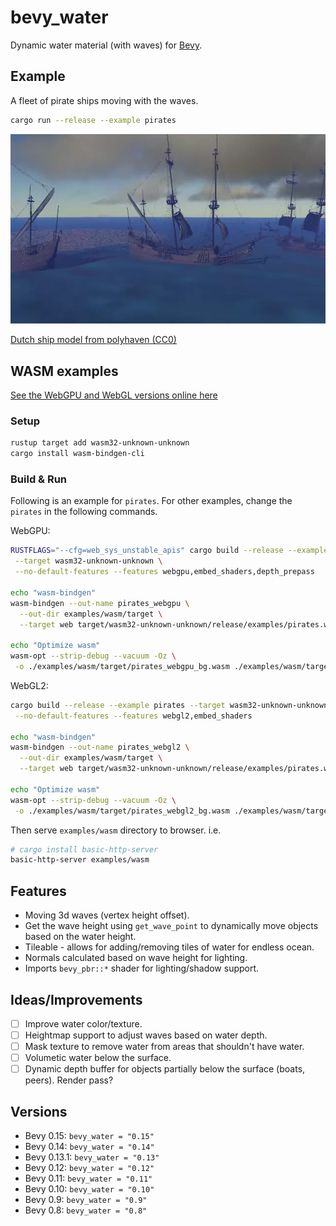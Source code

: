 # bevy_water

Dynamic water material (with waves) for [Bevy](https://bevyengine.org/).

## Example

A fleet of pirate ships moving with the waves.

```bash
cargo run --release --example pirates
```

![showcase](showcase.webp)

[Dutch ship model from polyhaven (CC0)](https://polyhaven.com/a/dutch_ship_medium)

## WASM examples

[See the WebGPU and WebGL versions online here](https://neopallium.github.io/bevy_water/pirates.html)

### Setup

```sh
rustup target add wasm32-unknown-unknown
cargo install wasm-bindgen-cli
```

### Build & Run

Following is an example for `pirates`. For other examples, change the `pirates` in the
following commands.

WebGPU:

```sh
RUSTFLAGS="--cfg=web_sys_unstable_apis" cargo build --release --example pirates \
 --target wasm32-unknown-unknown \
 --no-default-features --features webgpu,embed_shaders,depth_prepass

echo "wasm-bindgen"
wasm-bindgen --out-name pirates_webgpu \
  --out-dir examples/wasm/target \
  --target web target/wasm32-unknown-unknown/release/examples/pirates.wasm

echo "Optimize wasm"
wasm-opt --strip-debug --vacuum -Oz \
 -o ./examples/wasm/target/pirates_webgpu_bg.wasm ./examples/wasm/target/pirates_webgpu_bg.wasm
```

WebGL2:

```sh
cargo build --release --example pirates --target wasm32-unknown-unknown \
 --no-default-features --features webgl2,embed_shaders

echo "wasm-bindgen"
wasm-bindgen --out-name pirates_webgl2 \
  --out-dir examples/wasm/target \
  --target web target/wasm32-unknown-unknown/release/examples/pirates.wasm

echo "Optimize wasm"
wasm-opt --strip-debug --vacuum -Oz \
 -o ./examples/wasm/target/pirates_webgl2_bg.wasm ./examples/wasm/target/pirates_webgl2_bg.wasm
```

Then serve `examples/wasm` directory to browser. i.e.

```sh
# cargo install basic-http-server
basic-http-server examples/wasm
```

## Features

- Moving 3d waves (vertex height offset).
- Get the wave height using `get_wave_point` to dynamically move objects based on the water height.
- Tileable - allows for adding/removing tiles of water for endless ocean.
- Normals calculated based on wave height for lighting.
- Imports `bevy_pbr::*` shader for lighting/shadow support.

## Ideas/Improvements

- [ ] Improve water color/texture.
- [ ] Heightmap support to adjust waves based on water depth.
- [ ] Mask texture to remove water from areas that shouldn't have water.
- [ ] Volumetic water below the surface.
- [ ] Dynamic depth buffer for objects partially below the surface (boats, peers).  Render pass?

## Versions

- Bevy 0.15: `bevy_water = "0.15"`
- Bevy 0.14: `bevy_water = "0.14"`
- Bevy 0.13.1: `bevy_water = "0.13"`
- Bevy 0.12: `bevy_water = "0.12"`
- Bevy 0.11: `bevy_water = "0.11"`
- Bevy 0.10: `bevy_water = "0.10"`
- Bevy 0.9: `bevy_water = "0.9"`
- Bevy 0.8: `bevy_water = "0.8"`
